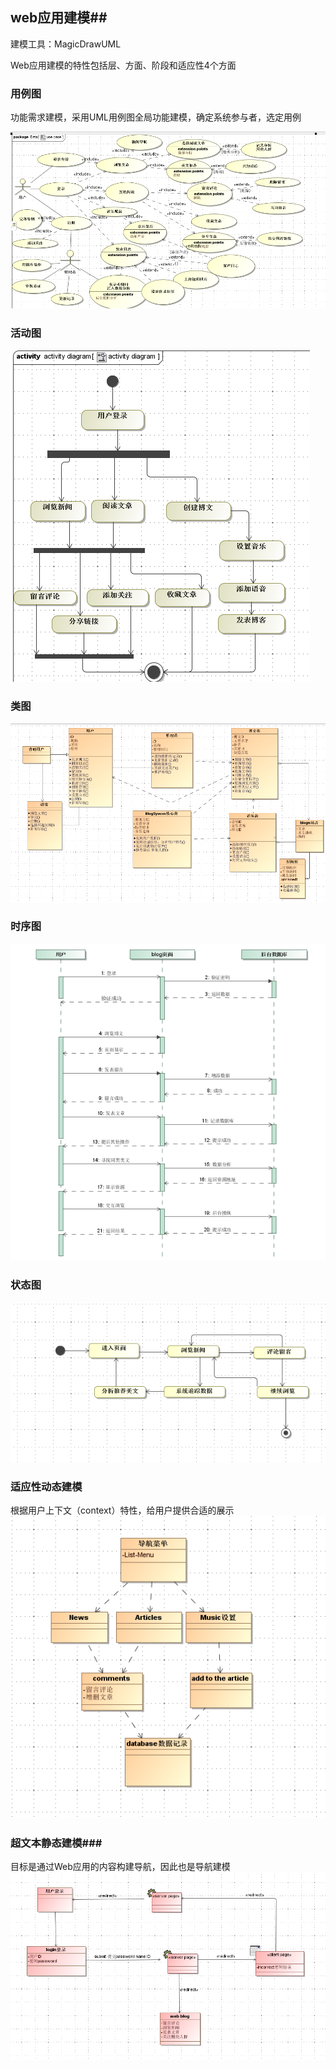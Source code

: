 ## web应用建模##
建模工具：MagicDrawUML

Web应用建模的特性包括层、方面、阶段和适应性4个方面
### 用例图 ###
功能需求建模，采用UML用例图全局功能建模，确定系统参与者，选定用例

![用例图](./usercase.jpg)
### 活动图 ###
![活动图](./activityDiagram.jpg)
### 类图 ###
![类图](./classDiagram.jpg)
### 时序图 ###
![时序图](./sequence.jpg)
### 状态图 ###
![状态图](./state.jpg)
### 适应性动态建模 ###
根据用户上下文（context）特性，给用户提供合适的展示
![适应性动态建模](./dynamicModeling.jpg)
### 超文本静态建模###
目标是通过Web应用的内容构建导航，因此也是导航建模
![超文本静态建模](./hypertextModel.jpg)